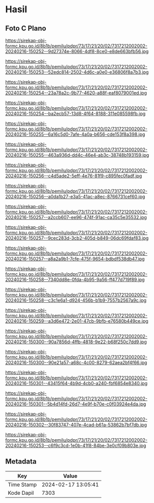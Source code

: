 # Hasil

## Foto C Plano

https://sirekap-obj-formc.kpu.go.id/8b1b/pemilu/pdpr/73/17/21/20/02/7317212002002-20240216-150252--9d27374e-8066-4df8-8ce0-e8de663bfb56.jpg

https://sirekap-obj-formc.kpu.go.id/8b1b/pemilu/pdpr/73/17/21/20/02/7317212002002-20240216-150253--52edc814-2502-4d6c-a0e0-e36806f8a7b3.jpg

https://sirekap-obj-formc.kpu.go.id/8b1b/pemilu/pdpr/73/17/21/20/02/7317212002002-20240216-150254--23a78a2c-9b77-4620-a88f-eaf8079001ed.jpg

https://sirekap-obj-formc.kpu.go.id/8b1b/pemilu/pdpr/73/17/21/20/02/7317212002002-20240216-150254--ba2ecb57-13d8-4f64-8188-311e085598fb.jpg

https://sirekap-obj-formc.kpu.go.id/8b1b/pemilu/pdpr/73/17/21/20/02/7317212002002-20240216-150255--6a16c5d0-7afe-4a0a-b656-cde153f8a398.jpg

https://sirekap-obj-formc.kpu.go.id/8b1b/pemilu/pdpr/73/17/21/20/02/7317212002002-20240216-150255--463a936d-dd4c-46e4-ab3c-38748b193159.jpg

https://sirekap-obj-formc.kpu.go.id/8b1b/pemilu/pdpr/73/17/21/20/02/7317212002002-20240216-150256--c4d5ade2-5eff-4e76-81f9-c895fec0fadf.jpg

https://sirekap-obj-formc.kpu.go.id/8b1b/pemilu/pdpr/73/17/21/20/02/7317212002002-20240216-150256--a0da1b27-e3a5-41ac-a8ec-8766731cef60.jpg

https://sirekap-obj-formc.kpu.go.id/8b1b/pemilu/pdpr/73/17/21/20/02/7317212002002-20240216-150257--a2ccb607-ee96-474f-91ac-ca35c5e35532.jpg

https://sirekap-obj-formc.kpu.go.id/8b1b/pemilu/pdpr/73/17/21/20/02/7317212002002-20240216-150257--9cec283d-3cb2-405d-b849-06dc69fdaf83.jpg

https://sirekap-obj-formc.kpu.go.id/8b1b/pemilu/pdpr/73/17/21/20/02/7317212002002-20240216-150257--a8a2a9b1-7cfe-475f-9654-bdbdf538db47.jpg

https://sirekap-obj-formc.kpu.go.id/8b1b/pemilu/pdpr/73/17/21/20/02/7317212002002-20240216-150258--7340dd8e-0fda-4b95-9a56-ff477d719f89.jpg

https://sirekap-obj-formc.kpu.go.id/8b1b/pemilu/pdpr/73/17/21/20/02/7317212002002-20240216-150258--c3c1e6a1-d924-456b-b1b9-7557b2567a9c.jpg

https://sirekap-obj-formc.kpu.go.id/8b1b/pemilu/pdpr/73/17/21/20/02/7317212002002-20240216-150259--a3d6e472-2e01-47cb-9bfb-e76580b449ce.jpg

https://sirekap-obj-formc.kpu.go.id/8b1b/pemilu/pdpr/73/17/21/20/02/7317212002002-20240216-150300--90a7856d-4ffb-4818-9e22-b68f250c7dd9.jpg

https://sirekap-obj-formc.kpu.go.id/8b1b/pemilu/pdpr/73/17/21/20/02/7317212002002-20240216-150300--90e21a57-a68c-4c00-8279-62aea2bf4f66.jpg

https://sirekap-obj-formc.kpu.go.id/8b1b/pemilu/pdpr/73/17/21/20/02/7317212002002-20240216-150301--43415f64-4b9d-4cb0-a240-fbf6854e8340.jpg

https://sirekap-obj-formc.kpu.go.id/8b1b/pemilu/pdpr/73/17/21/20/02/7317212002002-20240216-150301--5b4d14fd-26d7-4e9f-b70e-c0f03924e4da.jpg

https://sirekap-obj-formc.kpu.go.id/8b1b/pemilu/pdpr/73/17/21/20/02/7317212002002-20240216-150302--30f83747-407e-4cad-b61a-53862b7bf7db.jpg

https://sirekap-obj-formc.kpu.go.id/8b1b/pemilu/pdpr/73/17/21/20/02/7317212002002-20240216-150253--c6f9c3cd-1e0b-41f8-84be-3e0cf09b803e.jpg


## Metadata

| Key        | Value               |
| ---------- | ------------------- |
| Time Stamp | 2024-02-17 13:05:41 |
| Kode Dapil | 7303                |



